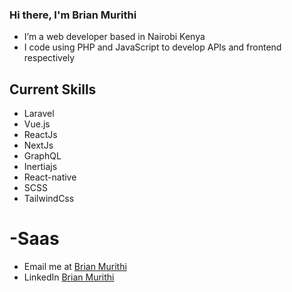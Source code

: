 ### Hi there, I'm Brian Murithi

-  I’m a web developer based in Nairobi Kenya
-  I code using PHP and JavaScript to develop APIs and frontend respectively 
 ## Current Skills
- Laravel
- Vue.js
- ReactJs
- NextJs
- GraphQL
- Inertiajs
- React-native
- SCSS
- TailwindCss
# -Saas
-  Email me at [Brian Murithi](mailto:brianmurithi65@gmail.com?subject=[GitHub]%20Source%20Han%20Sans)
-  LinkedIn [Brian Murithi](https://www.linkedin.com/in/brian-murithi-97ba53164/)


<!--
**brianmureithi/brianmureithi** is a ✨ _special_ ✨ repository because its `README.md` (this file) appears on your GitHub profile.

Here are some ideas to get you started:

- 🔭 I’m currently working on ...
-  I’m currently learning ...
- 👯 I’m looking to collaborate on ...
- 🤔 I’m looking for help with ...
- 💬 Ask me about ...
- 📫 How to reach me: ...
- 😄 Pronouns: ...
- ⚡ Fun fact: ...
-->
